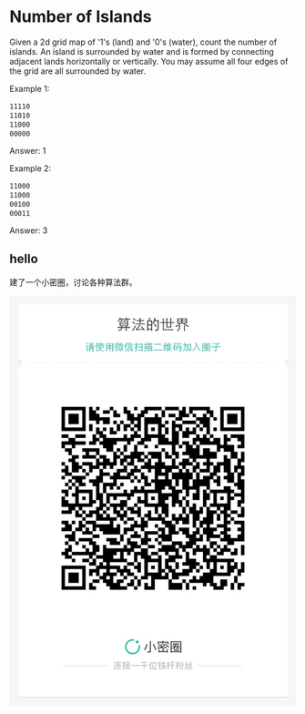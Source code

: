 # Number of Islands

Given a 2d grid map of '1's (land) and '0's (water), count the number of islands. An island is surrounded by water and is formed by connecting adjacent lands horizontally or vertically. You may assume all four edges of the grid are all surrounded by water.

Example 1:

```
11110
11010
11000
00000
```

Answer: 1  

Example 2:  

```
11000
11000
00100
00011
```

Answer: 3

## hello

建了一个小密圈，讨论各种算法群。  

![小密圈](../../suanfa_xiaomiquan.jpg)


